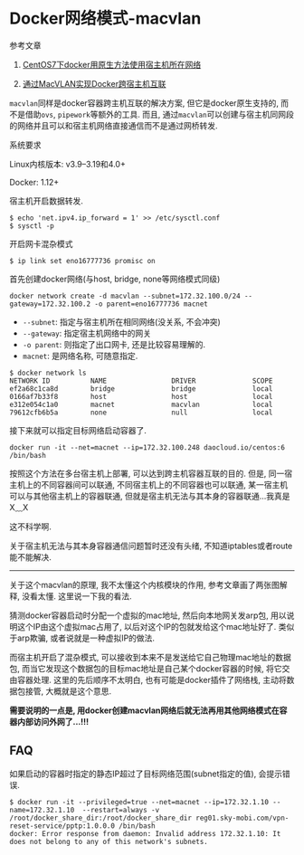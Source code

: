 # Docker网络模式-macvlan

参考文章

1. [CentOS7下docker用原生方法使用宿主机所在网络](http://www.jianshu.com/p/1241ca36687e)

2. [通过MacVLAN实现Docker跨宿主机互联](http://www.10tiao.com/html/357/201704/2247485101/1.html)

`macvlan`同样是docker容器跨主机互联的解决方案, 但它是docker原生支持的, 而不是借助`ovs`, `pipework`等额外的工具. 而且, 通过`macvlan`可以创建与宿主机同网段的网络并且可以和宿主机网络直接通信而不是通过网桥转发.

系统要求

Linux内核版本: v3.9–3.19和4.0+

Docker: 1.12+

宿主机开启数据转发.

```
$ echo 'net.ipv4.ip_forward = 1' >> /etc/sysctl.conf
$ sysctl -p
```

开启网卡混杂模式

```
$ ip link set eno16777736 promisc on
```

首先创建docker网络(与host, bridge, none等网络模式同级)

```
docker network create -d macvlan --subnet=172.32.100.0/24 --gateway=172.32.100.2 -o parent=eno16777736 macnet
```

- `--subnet`: 指定与宿主机所在相同网络(没关系, 不会冲突)
- `--gateway`: 指定宿主机网络中的网关
- `-o parent`: 则指定了出口网卡, 还是比较容易理解的.
- `macnet`: 是网络名称, 可随意指定.

```console
$ docker network ls
NETWORK ID          NAME                DRIVER              SCOPE
ef2a68c1ca8d        bridge              bridge              local
0166af7b33f8        host                host                local
e312e054c1a0        macnet              macvlan             local
79612cfb6b5a        none                null                local
```

接下来就可以指定目标网络启动容器了.

```
docker run -it --net=macnet --ip=172.32.100.248 daocloud.io/centos:6 /bin/bash
```

按照这个方法在多台宿主机上部署, 可以达到跨主机容器互联的目的. 但是, 同一宿主机上的不同容器间可以联通, 不同宿主机上的不同容器也可以联通, 某一宿主机可以与其他宿主机上的容器联通, 但就是宿主机无法与其本身的容器联通...我真是X﹏X

这不科学啊.

关于宿主机无法与其本身容器通信问题暂时还没有头绪, 不知道iptables或者route能不能解决. <???>

------

关于这个macvlan的原理, 我不太懂这个内核模块的作用, 参考文章画了两张图解释, 没看太懂. 这里说一下我的看法.

猜测docker容器启动时分配一个虚拟的mac地址, 然后向本地网关发arp包, 用以说明这个IP由这个虚拟mac占用了, 以后对这个IP的包就发给这个mac地址好了. 类似于arp欺骗, 或者说就是一种虚拟IP的做法.

而宿主机开启了混杂模式, 可以接收到本来不是发送给它自己物理mac地址的数据包, 而当它发现这个数据包的目标mac地址是自己某个docker容器的时候, 将它交由容器处理. 这里的先后顺序不太明白, 也有可能是docker插件了网络栈, 主动将数据包接管, 大概就是这个意思.

**需要说明的一点是, 用docker创建macvlan网络后就无法再用其他网络模式在容器内部访问外网了...!!!**

## FAQ

如果启动的容器时指定的静态IP超过了目标网络范围(subnet指定的值), 会提示错误.

```
$ docker run -it --privileged=true --net=macnet --ip=172.32.1.10 --name=172.32.1.10  --restart=always -v /root/docker_share_dir:/root/docker_share_dir reg01.sky-mobi.com/vpn-reset-service/pptp:1.0.0.0 /bin/bash
docker: Error response from daemon: Invalid address 172.32.1.10: It does not belong to any of this network's subnets.
```
